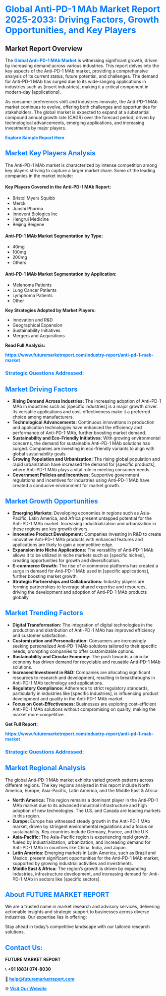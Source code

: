 <h1 style="color: #007BFF;">Global Anti-PD-1 MAb Market Report 2025-2033: Driving Factors, Growth Opportunities, and Key Players</h1>

<section id="overview">
<h2>Market Report Overview</h2>
<p>The <a href="https://www.futuremarketreport.com/industry-report/anti-pd-1-mab-market" style="color: #007BFF; text-decoration: none;"><strong>Global Anti-PD-1 MAb Market</strong></a> is witnessing significant growth, driven by increasing demand across various industries. This report delves into the key aspects of the Anti-PD-1 MAb market, providing a comprehensive analysis of its current status, future potential, and challenges. The demand for Anti-PD-1 MAb has surged due to its wide-ranging applications in industries such as [insert industries], making it a critical component in modern-day [applications].</p>
<p>As consumer preferences shift and industries innovate, the Anti-PD-1 MAb market continues to evolve, offering both challenges and opportunities for stakeholders. The global market is expected to expand at a substantial compound annual growth rate (CAGR) over the forecast period, driven by technological advancements, emerging applications, and increasing investments by major players.</p>
</section>

<section id="overview">
<p><a href="https://www.futuremarketreport.com/request-sample/reportId=47168" style="color: #007BFF; text-decoration: none;"><strong>Explore Sample Report Here</strong></a></p>
</section>

<section id="key-players">
<h2 style="color: #007BFF;">Market Key Players Analysis</h2>
<p>The Anti-PD-1 MAb market is characterized by intense competition among key players striving to capture a larger market share. Some of the leading companies in the market include:</p>
<h4>Key Players Covered in the Anti-PD-1 MAb Report:</h4>
<ul><li>Bristol Myers Squibb</li><li>Merck</li><li>Junshi Pharma</li><li>Innovent Biologics Inc</li><li>Hengrui Medicine</li><li>Beijing Beigene</li></ul>
<h4>Anti-PD-1 MAb Market Segmentation by Type:</h4>
<ul><li>40mg</li><li>100mg</li><li>200mg</li><li>Others</li></ul>

<h4>Anti-PD-1 MAb Market Segmentation by Application:</h4>
<ul><li>Melanoma Patients</li><li>Lung Cancer Patients</li><li>Lymphoma Patients</li><li>Other</li></ul>
<p><strong>Key Strategies Adopted by Market Players:</strong></p>
<ul>
<li>Innovation and R&D</li>
<li>Geographical Expansion</li>
<li>Sustainability Initiatives</li>
<li>Mergers and Acquisitions</li>
</ul>
</section>

<section>
<p><strong>Read Full Analysis: </strong></p><a href="https://www.futuremarketreport.com/industry-report/anti-pd-1-mab-market" style="color: #007BFF; text-decoration: none;"><strong>https://www.futuremarketreport.com/industry-report/anti-pd-1-mab-market</strong></a>
<h3 style="color: #007BFF;">Strategic Questions Addressed:</h3>
</section>

<section id="driving-factors">
<h2 style="color: #007BFF;">Market Driving Factors</h2>
<ul>
<li><strong>Rising Demand Across Industries:</strong> The increasing adoption of Anti-PD-1 MAb in industries such as [specific industries] is a major growth driver. Its versatile applications and cost-effectiveness make it a preferred choice among manufacturers.</li>
<li><strong>Technological Advancements:</strong> Continuous innovations in production and application technologies have enhanced the efficiency and performance of Anti-PD-1 MAb, further boosting market demand.</li>
<li><strong>Sustainability and Eco-Friendly Initiatives:</strong> With growing environmental concerns, the demand for sustainable Anti-PD-1 MAb solutions has surged. Companies are investing in eco-friendly variants to align with global sustainability goals.</li>
<li><strong>Growing Population and Urbanization:</strong> The rising global population and rapid urbanization have increased the demand for [specific products], where Anti-PD-1 MAb plays a vital role in meeting consumer needs.</li>
<li><strong>Government Policies and Incentives:</strong> Supportive government regulations and incentives for industries using Anti-PD-1 MAb have created a conducive environment for market growth.</li>
</ul>
</section>

<section id="growth-opportunities">
<h2 style="color: #007BFF;">Market Growth Opportunities</h2>
<ul>
<li><strong>Emerging Markets:</strong> Developing economies in regions such as Asia-Pacific, Latin America, and Africa present untapped potential for the Anti-PD-1 MAb market. Increasing industrialization and urbanization in these regions are key growth drivers.</li>
<li><strong>Innovative Product Development:</strong> Companies investing in R&D to create innovative Anti-PD-1 MAb products with enhanced features and applications are likely to gain a competitive edge.</li>
<li><strong>Expansion into Niche Applications:</strong> The versatility of Anti-PD-1 MAb allows it to be utilized in niche markets such as [specific niches], creating opportunities for growth and diversification.</li>
<li><strong>E-commerce Growth:</strong> The rise of e-commerce platforms has created a surge in demand for Anti-PD-1 MAb used in [specific applications], further boosting market growth.</li>
<li><strong>Strategic Partnerships and Collaborations:</strong> Industry players are forming partnerships to leverage shared expertise and resources, driving the development and adoption of Anti-PD-1 MAb products globally.</li>
</ul>
</section>

<section id="trending-factors">
<h2 style="color: #007BFF;">Market Trending Factors</h2>
<ul>
<li><strong>Digital Transformation:</strong> The integration of digital technologies in the production and distribution of Anti-PD-1 MAb has improved efficiency and customer satisfaction.</li>
<li><strong>Customization and Personalization:</strong> Consumers are increasingly seeking personalized Anti-PD-1 MAb solutions tailored to their specific needs, prompting companies to offer customizable options.</li>
<li><strong>Sustainability and Circular Economy:</strong> The push towards a circular economy has driven demand for recyclable and reusable Anti-PD-1 MAb solutions.</li>
<li><strong>Increased Investment in R&D:</strong> Companies are allocating significant resources to research and development, resulting in breakthroughs in Anti-PD-1 MAb technology and applications.</li>
<li><strong>Regulatory Compliance:</strong> Adherence to strict regulatory standards, particularly in industries like [specific industries], is influencing product development and quality in the Anti-PD-1 MAb market.</li>
<li><strong>Focus on Cost-Effectiveness:</strong> Businesses are exploring cost-efficient Anti-PD-1 MAb solutions without compromising on quality, making the market more competitive.</li>
</ul>
</section>

<section>
<p><strong>Get Full Report: </strong></p><a href="https://www.futuremarketreport.com/industry-report/anti-pd-1-mab-market" style="color: #007BFF; text-decoration: none;"><strong>https://www.futuremarketreport.com/industry-report/anti-pd-1-mab-market</strong></a>
<h3 style="color: #007BFF;">Strategic Questions Addressed:</h3>
</section>


<section id="regional-analysis">
<h2 style="color: #007BFF;">Market Regional Analysis</h2>
<p>The global Anti-PD-1 MAb market exhibits varied growth patterns across different regions. The key regions analyzed in this report include North America, Europe, Asia-Pacific, Latin America, and the Middle East & Africa:</p>
<ul>
<li><strong>North America:</strong> This region remains a dominant player in the Anti-PD-1 MAb market due to its advanced industrial infrastructure and high adoption of new technologies. The U.S. and Canada are leading markets in this region.</li>
<li><strong>Europe:</strong> Europe has witnessed steady growth in the Anti-PD-1 MAb market, driven by stringent environmental regulations and a focus on sustainability. Key countries include Germany, France, and the U.K.</li>
<li><strong>Asia-Pacific:</strong> The Asia-Pacific region is experiencing rapid growth, fueled by industrialization, urbanization, and increasing demand for Anti-PD-1 MAb in countries like China, India, and Japan.</li>
<li><strong>Latin America:</strong> Emerging markets in Latin America, such as Brazil and Mexico, present significant opportunities for the Anti-PD-1 MAb market, supported by growing industrial activities and investments.</li>
<li><strong>Middle East & Africa:</strong> The region’s growth is driven by expanding industries, infrastructure development, and increasing demand for Anti-PD-1 MAb in sectors like [specific sectors].</li>
</ul>
</section>

<footer>
<h2 style="color: #007BFF;">About FUTURE MARKET REPORT</h2>
<p>We are a trusted name in market research and advisory services, delivering actionable insights and strategic support to businesses across diverse industries. Our expertise lies in offering:</p>

<p>Stay ahead in today’s competitive landscape with our tailored research solutions.</p>

<h2 style="color: #007BFF;">Contact Us:</h2>
<p><strong>FUTURE MARKET REPORT</strong></p>
<p>📞 <strong>+91 (883) 074-8030</strong></p>
<p>📧 <strong><a href="mailto:help@futuremarketreport.com" style="color: #007BFF;">help@futuremarketreport.com</a></strong></p>
<p>🌐 <strong><a href="https://www.futuremarketreport.com/" style="color: #007BFF;">Visit Our Website</a></strong></p>
</footer>